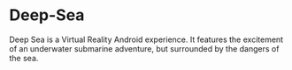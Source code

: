 # Deep-Sea
Deep Sea is a Virtual Reality Android experience. It features the excitement of an underwater submarine adventure, but surrounded by the dangers of the sea. 
